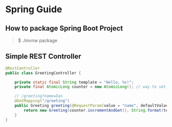 # Spring Guide



## How to package Spring Boot Project

> $ ./mvnw package


## Simple REST Controller

```java
@RestController
public class GreetingController {

    private static final String template = "Hello, %s!";
    private final AtomicLong counter = new AtomicLong(); // way to set id for greeting

    // /greeting?name=Dan
    @GetMapping("/greeting")
    public Greeting greeting(@RequestParam(value = "name", defaultValue = "World") String name) {
        return new Greeting(counter.incrementAndGet(), String.format(template, name));
    }
}
```
